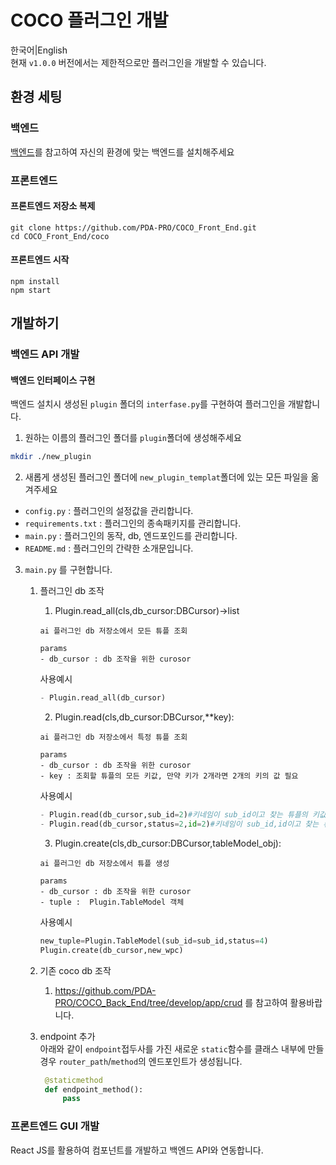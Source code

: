 # COCO 플러그인 개발

한국어|English  
현재 `v1.0.0` 버전에서는 제한적으로만 플러그인을 개발할 수 있습니다.

## 환경 세팅

### 백엔드

[백엔드](https://github.com/PDA-PRO/COCO_Back_End)를 참고하여 자신의 환경에 맞는 백엔드를 설치해주세요

### 프론트엔드

#### 프론트엔드 저장소 복제

```
git clone https://github.com/PDA-PRO/COCO_Front_End.git
cd COCO_Front_End/coco
```

#### 프론트엔드 시작

```
npm install
npm start
```

## 개발하기

### 백엔드 API 개발

#### 백엔드 인터페이스 구현

백엔드 설치시 생성된 `plugin` 폴더의 `interfase.py`를 구현하여 플러그인을 개발합니다.

1. 원하는 이름의 플러그인 폴더를 `plugin`폴더에 생성해주세요

```bash
mkdir ./new_plugin
```

2. 새롭게 생성된 플러그인 폴더에 `new_plugin_templat`폴더에 있는 모든 파일을 옮겨주세요

- `config.py` : 플러그인의 설정값을 관리합니다.
- `requirements.txt` : 플러그인의 종속패키지를 관리합니다.
- `main.py` : 플러그인의 동작, db, 엔드포인드를 관리합니다.
- `README.md` : 플러그인의 간략한 소개문입니다.

3. `main.py` 를 구현합니다.

   1. 플러그인 db 조작

      1. Plugin.read_all(cls,db_cursor:DBCursor)->list

      ```
      ai 플러그인 db 저장소에서 모든 튜플 조회

      params
      - db_cursor : db 조작을 위한 curosor
      ```

      사용예시

      ```python
      - Plugin.read_all(db_cursor)
      ```

      2. Plugin.read(cls,db_cursor:DBCursor,\*\*key):

      ```
      ai 플러그인 db 저장소에서 특정 튜플 조회

      params
      - db_cursor : db 조작을 위한 curosor
      - key : 조회할 튜플의 모든 키값, 만약 키가 2개라면 2개의 키의 값 필요
      ```

      사용예시

      ```python
      - Plugin.read(db_cursor,sub_id=2)#키네임이 sub_id이고 찾는 튜플의 키값이 2인경우
      - Plugin.read(db_cursor,status=2,id=2)#키네임이 sub_id,id이고 찾는 튜플의 키값이 2,2인경우
      ```

      3. Plugin.create(cls,db_cursor:DBCursor,tableModel_obj):

      ```
      ai 플러그인 db 저장소에서 튜플 생성

      params
      - db_cursor : db 조작을 위한 curosor
      - tuple :  Plugin.TableModel 객체
      ```

      사용예시

      ```python
      new_tuple=Plugin.TableModel(sub_id=sub_id,status=4)
      Plugin.create(db_cursor,new_wpc)
      ```

   2. 기존 coco db 조작
      1. https://github.com/PDA-PRO/COCO_Back_End/tree/develop/app/crud 를 참고하여 활용바랍니다.
   3. endpoint 추가  
       아래와 같이 `endpoint`접두사를 가진 새로운 `static`함수를 클래스 내부에 만들경우 `router_path`/`method`의 엔드포인트가 생성됩니다.

      ```python
       @staticmethod
       def endpoint_method():
           pass
      ```

### 프론트엔드 GUI 개발

React JS를 활용하여 컴포넌트를 개발하고 백엔드 API와 연동합니다.
